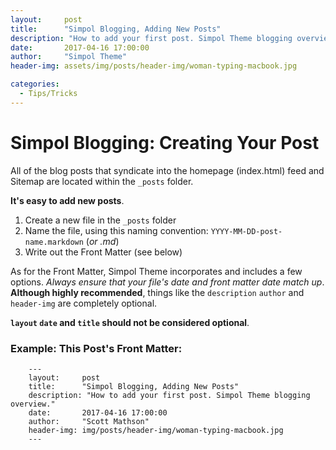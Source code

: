 ```yaml
---
layout:     post
title:      "Simpol Blogging, Adding New Posts"
description: "How to add your first post. Simpol Theme blogging overview."
date:       2017-04-16 17:00:00
author:     "Simpol Theme"
header-img: assets/img/posts/header-img/woman-typing-macbook.jpg

categories:
  - Tips/Tricks
---
```


# Simpol Blogging: Creating Your Post

All of the blog posts that syndicate into the homepage (index.html) feed and Sitemap are located within the `_posts` folder.

**It's easy to add new posts**.

1. Create a new file in the `_posts` folder
2. Name the file, using this naming convention: `YYYY-MM-DD-post-name.markdown` (_or .md_)
3. Write out the Front Matter (see below)

As for the Front Matter, Simpol Theme incorporates and includes a few options. _Always ensure that your file's date and front matter date match up_. **Although highly recommended**, things like the `description` `author` and `header-img` are completely optional.

**`layout` `date` and `title` should not be considered optional**.

### Example: This Post's Front Matter:

```
	---
	layout:     post
	title:      "Simpol Blogging, Adding New Posts"
	description: "How to add your first post. Simpol Theme blogging overview."
	date:       2017-04-16 17:00:00
	author:     "Scott Mathson"
	header-img: img/posts/header-img/woman-typing-macbook.jpg
	---
```
